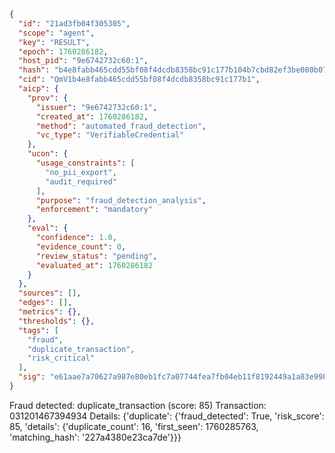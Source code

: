 ```json
{
  "id": "21ad3fb04f305305",
  "scope": "agent",
  "key": "RESULT",
  "epoch": 1760286182,
  "host_pid": "9e6742732c60:1",
  "hash": "b4e8fabb465cdd55bf08f4dcdb8358bc91c177b104b7cbd82ef3be080b076406",
  "cid": "QmV1b4e8fabb465cdd55bf08f4dcdb8358bc91c177b1",
  "aicp": {
    "prov": {
      "issuer": "9e6742732c60:1",
      "created_at": 1760286182,
      "method": "automated_fraud_detection",
      "vc_type": "VerifiableCredential"
    },
    "ucon": {
      "usage_constraints": [
        "no_pii_export",
        "audit_required"
      ],
      "purpose": "fraud_detection_analysis",
      "enforcement": "mandatory"
    },
    "eval": {
      "confidence": 1.0,
      "evidence_count": 0,
      "review_status": "pending",
      "evaluated_at": 1760286182
    }
  },
  "sources": [],
  "edges": [],
  "metrics": {},
  "thresholds": {},
  "tags": [
    "fraud",
    "duplicate_transaction",
    "risk_critical"
  ],
  "sig": "e61aae7a70627a987e80eb1fc7a07744fea7fb04eb11f8192449a1a83e998230"
}
```

Fraud detected: duplicate_transaction (score: 85)
Transaction: 031201467394934
Details: {'duplicate': {'fraud_detected': True, 'risk_score': 85, 'details': {'duplicate_count': 16, 'first_seen': 1760285763, 'matching_hash': '227a4380e23ca7de'}}}